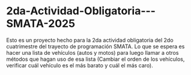 # 2da-Actividad-Obligatoria---SMATA-2025
Esto es un proyecto hecho para la 2da actividad obligatoria del 2do cuatrimestre del trayecto de programación SMATA.
Lo que se espera es hacer una lista de vehículos (autos y motos) para luego llamar a otros métodos que hagan uso de esa lista (Cambiar el orden de los vehículos, verificar cuál vehículo es el más barato y cuál el más caro).
